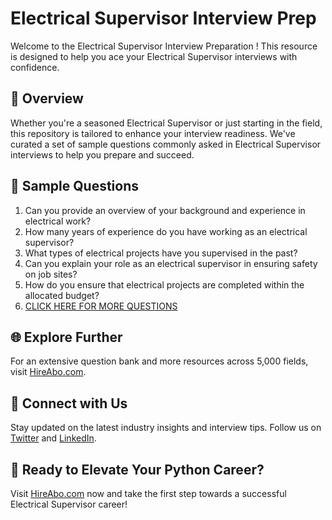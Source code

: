 # Electrical Supervisor Interview Prep

Welcome to the Electrical Supervisor Interview Preparation ! This resource is designed to help you ace your Electrical Supervisor interviews with confidence.

## 🚀 Overview

Whether you're a seasoned Electrical Supervisor or just starting in the field, this repository is tailored to enhance your interview readiness. We've curated a set of sample questions commonly asked in Electrical Supervisor interviews to help you prepare and succeed.

## 📝 Sample Questions

1. Can you provide an overview of your background and experience in electrical work?
2. How many years of experience do you have working as an electrical supervisor?
3. What types of electrical projects have you supervised in the past?
4. Can you explain your role as an electrical supervisor in ensuring safety on job sites?
5. How do you ensure that electrical projects are completed within the allocated budget?
6. [CLICK HERE FOR MORE QUESTIONS](https://hireabo.com/job/12_1_14/Electrical%20Supervisor)

## 🌐 Explore Further

For an extensive question bank and more resources across 5,000 fields, visit [HireAbo.com](https://www.hireabo.com).

## 📱 Connect with Us

Stay updated on the latest industry insights and interview tips. Follow us on [Twitter](https://twitter.com/hireabo) and [LinkedIn](https://www.linkedin.com/in/hire-abo-3609972a8/).

## 🚀 Ready to Elevate Your Python Career?

Visit [HireAbo.com](https://www.hireabo.com) now and take the first step towards a successful Electrical Supervisor career!